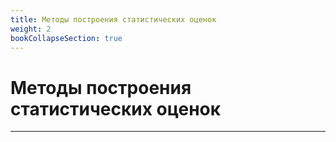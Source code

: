 ```yaml
---
title: Методы построения статистических оценок
weight: 2
bookCollapseSection: true
---
```


# Методы построения статистических оценок
---